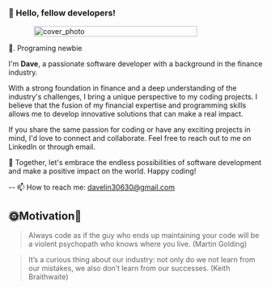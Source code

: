 ### 👋 Hello, fellow developers!

<div style="display: flex; justify-content: center">
 <img src="https://github.com/davelin18yufan/davelin18yufan/assets/113662980/7a896bff-3d51-47f3-b873-1e90866d3f37" alt="cover_photo" style="width:80%; height:40%; "/>
</div>

<!--
**davelin18yufan/davelin18yufan** is a ✨ _special_ ✨ repository because its `README.md` (this file) appears on your GitHub profile.

Here are some ideas to get you started:

- 🔭 I’m currently working on ...
- 👯 I’m looking to collaborate on ...
- 🤔 I’m looking for help with ...
- 💬 Ask me about ...
- 😄 Pronouns: ...
- ⚡ Fun fact: ...
-->
🌱. Programing newbie 

I'm __Dave__, a passionate software developer with a background in the finance industry. 

With a strong foundation in finance and a deep understanding of the industry's challenges, I bring a unique perspective to my coding projects. I believe that the fusion of my financial expertise and programming skills allows me to develop innovative solutions that can make a real impact.

If you share the same passion for coding or have any exciting projects in mind, I'd love to connect and collaborate. Feel free to reach out to me on LinkedIn or through email.

🔭 Together, let's embrace the endless possibilities of software development and make a positive impact on the world. Happy coding!


--
 📫 How to reach me: davelin30630@gmail.com
 
 🌞Motivation🌝 
 --
 > Always code as if the guy who ends up maintaining your code will be a violent psychopath who knows where you live. (Martin Golding)

 > It’s a curious thing about our industry: not only do we not learn from our mistakes, we also don’t learn from our successes. (Keith Braithwaite)
